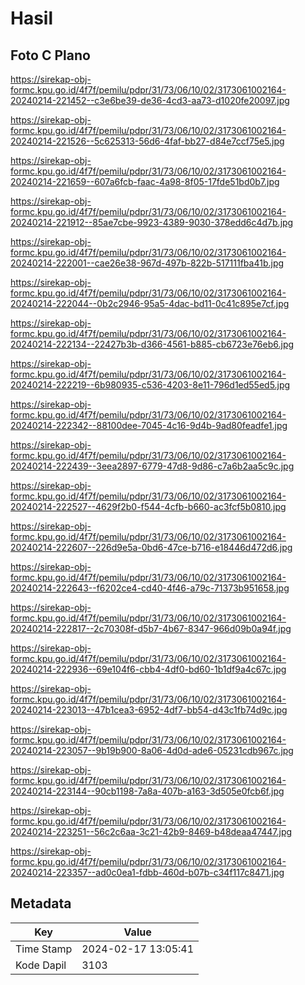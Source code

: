 # Hasil

## Foto C Plano

https://sirekap-obj-formc.kpu.go.id/4f7f/pemilu/pdpr/31/73/06/10/02/3173061002164-20240214-221452--c3e6be39-de36-4cd3-aa73-d1020fe20097.jpg

https://sirekap-obj-formc.kpu.go.id/4f7f/pemilu/pdpr/31/73/06/10/02/3173061002164-20240214-221526--5c625313-56d6-4faf-bb27-d84e7ccf75e5.jpg

https://sirekap-obj-formc.kpu.go.id/4f7f/pemilu/pdpr/31/73/06/10/02/3173061002164-20240214-221659--607a6fcb-faac-4a98-8f05-17fde51bd0b7.jpg

https://sirekap-obj-formc.kpu.go.id/4f7f/pemilu/pdpr/31/73/06/10/02/3173061002164-20240214-221912--85ae7cbe-9923-4389-9030-378edd6c4d7b.jpg

https://sirekap-obj-formc.kpu.go.id/4f7f/pemilu/pdpr/31/73/06/10/02/3173061002164-20240214-222001--cae26e38-967d-497b-822b-517111fba41b.jpg

https://sirekap-obj-formc.kpu.go.id/4f7f/pemilu/pdpr/31/73/06/10/02/3173061002164-20240214-222044--0b2c2946-95a5-4dac-bd11-0c41c895e7cf.jpg

https://sirekap-obj-formc.kpu.go.id/4f7f/pemilu/pdpr/31/73/06/10/02/3173061002164-20240214-222134--22427b3b-d366-4561-b885-cb6723e76eb6.jpg

https://sirekap-obj-formc.kpu.go.id/4f7f/pemilu/pdpr/31/73/06/10/02/3173061002164-20240214-222219--6b980935-c536-4203-8e11-796d1ed55ed5.jpg

https://sirekap-obj-formc.kpu.go.id/4f7f/pemilu/pdpr/31/73/06/10/02/3173061002164-20240214-222342--88100dee-7045-4c16-9d4b-9ad80feadfe1.jpg

https://sirekap-obj-formc.kpu.go.id/4f7f/pemilu/pdpr/31/73/06/10/02/3173061002164-20240214-222439--3eea2897-6779-47d8-9d86-c7a6b2aa5c9c.jpg

https://sirekap-obj-formc.kpu.go.id/4f7f/pemilu/pdpr/31/73/06/10/02/3173061002164-20240214-222527--4629f2b0-f544-4cfb-b660-ac3fcf5b0810.jpg

https://sirekap-obj-formc.kpu.go.id/4f7f/pemilu/pdpr/31/73/06/10/02/3173061002164-20240214-222607--226d9e5a-0bd6-47ce-b716-e18446d472d6.jpg

https://sirekap-obj-formc.kpu.go.id/4f7f/pemilu/pdpr/31/73/06/10/02/3173061002164-20240214-222643--f6202ce4-cd40-4f46-a79c-71373b951658.jpg

https://sirekap-obj-formc.kpu.go.id/4f7f/pemilu/pdpr/31/73/06/10/02/3173061002164-20240214-222817--2c70308f-d5b7-4b67-8347-966d09b0a94f.jpg

https://sirekap-obj-formc.kpu.go.id/4f7f/pemilu/pdpr/31/73/06/10/02/3173061002164-20240214-222936--69e104f6-cbb4-4df0-bd60-1b1df9a4c67c.jpg

https://sirekap-obj-formc.kpu.go.id/4f7f/pemilu/pdpr/31/73/06/10/02/3173061002164-20240214-223013--47b1cea3-6952-4df7-bb54-d43c1fb74d9c.jpg

https://sirekap-obj-formc.kpu.go.id/4f7f/pemilu/pdpr/31/73/06/10/02/3173061002164-20240214-223057--9b19b900-8a06-4d0d-ade6-05231cdb967c.jpg

https://sirekap-obj-formc.kpu.go.id/4f7f/pemilu/pdpr/31/73/06/10/02/3173061002164-20240214-223144--90cb1198-7a8a-407b-a163-3d505e0fcb6f.jpg

https://sirekap-obj-formc.kpu.go.id/4f7f/pemilu/pdpr/31/73/06/10/02/3173061002164-20240214-223251--56c2c6aa-3c21-42b9-8469-b48deaa47447.jpg

https://sirekap-obj-formc.kpu.go.id/4f7f/pemilu/pdpr/31/73/06/10/02/3173061002164-20240214-223357--ad0c0ea1-fdbb-460d-b07b-c34f117c8471.jpg


## Metadata

| Key        | Value               |
| ---------- | ------------------- |
| Time Stamp | 2024-02-17 13:05:41 |
| Kode Dapil | 3103                |



